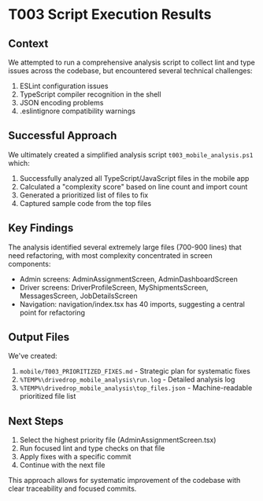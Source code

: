 # T003 Script Execution Results

## Context

We attempted to run a comprehensive analysis script to collect lint and type issues across the codebase, but encountered several technical challenges:

1. ESLint configuration issues
2. TypeScript compiler recognition in the shell
3. JSON encoding problems
4. .eslintignore compatibility warnings

## Successful Approach

We ultimately created a simplified analysis script `t003_mobile_analysis.ps1` which:

1. Successfully analyzed all TypeScript/JavaScript files in the mobile app
2. Calculated a "complexity score" based on line count and import count
3. Generated a prioritized list of files to fix
4. Captured sample code from the top files

## Key Findings

The analysis identified several extremely large files (700-900 lines) that need refactoring, with most complexity concentrated in screen components:

- Admin screens: AdminAssignmentScreen, AdminDashboardScreen
- Driver screens: DriverProfileScreen, MyShipmentsScreen, MessagesScreen, JobDetailsScreen
- Navigation: navigation/index.tsx has 40 imports, suggesting a central point for refactoring

## Output Files

We've created:

1. `mobile/T003_PRIORITIZED_FIXES.md` - Strategic plan for systematic fixes
2. `%TEMP%\drivedrop_mobile_analysis\run.log` - Detailed analysis log
3. `%TEMP%\drivedrop_mobile_analysis\top_files.json` - Machine-readable prioritized file list

## Next Steps

1. Select the highest priority file (AdminAssignmentScreen.tsx)
2. Run focused lint and type checks on that file
3. Apply fixes with a specific commit
4. Continue with the next file

This approach allows for systematic improvement of the codebase with clear traceability and focused commits.
